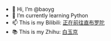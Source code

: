 - 👋 Hi, I’m @baoyg
- 🌱 I’m currently learning Python
- 📫 This is my Bilibili: [正在前往直布罗陀](https://space.bilibili.com/32577666)
- 📚 This is my Zhihu: [白玉京](https://www.zhihu.com/people/39-77-14-7)

<!---
baoyg/baoyg is a ✨ special ✨ repository because its `README.md` (this file) appears on your GitHub profile.
You can click the Preview link to take a look at your changes.
--->
